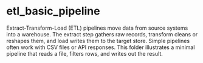 # etl_basic_pipeline
Extract-Transform-Load (ETL) pipelines move data from source systems into a warehouse. The extract step gathers raw records, transform cleans or reshapes them, and load writes them to the target store. Simple pipelines often work with CSV files or API responses. This folder illustrates a minimal pipeline that reads a file, filters rows, and writes out the result.
